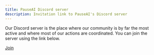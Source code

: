 ```yaml
---
title: PauseAI Discord server
description: Invitation link to PauseAI's Discord server
---
```


Our Discord server is the place where our community is by far the most active and where most of our actions are coordinated.
You can join the server using the link below.

[Join](https://discord.gg/2XXWXvErfA)
